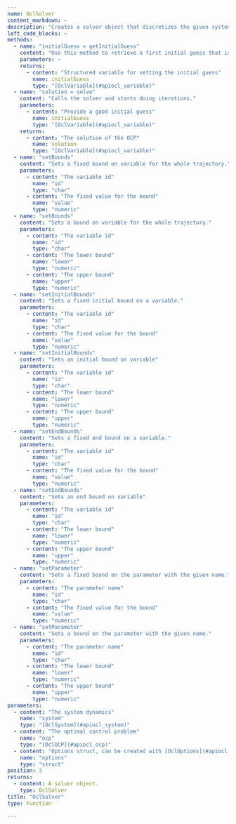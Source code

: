 ```yaml
--- 
name: OclSolver
content_markdown: ~
description: "Creates a solver object that discretizes the given system and optimal control problem, and calls the underlying optimizer."
left_code_blocks: ~
methods: 
  - name: "initialGuess = getInitialGuess"
    content: "Use this method to retrieve a first initial guess that is generated from the bounds. You can further modify this initial guess to improve the solver performance."
    parameters: ~
    returns: 
      - content: "Structured variable for setting the initial guess"
        name: initialGuess
        type: "[OclVariable](#apiocl_variable)"
  - name: "solution = solve"
    content: "Calls the solver and starts doing iterations."
    parameters: 
      - content: "Provide a good initial guess"
        name: initialGuess
        type: "[OclVariable](#apiocl_variable)"
    returns: 
      - content: "The solution of the OCP"
        name: solution
        type: "[OclVariable](#apiocl_variable)"
  - name: "setBounds"
    content: "Sets a fixed bound on variable for the whole trajectory."
    parameters:
      - content: "The variable id"
        name: "id"
        type: "char"
      - content: "The fixed value for the bound"
        name: "value"
        type: "numeric"
  - name: "setBounds"
    content: "Sets a bound on variable for the whole trajectory."
    parameters:
      - content: "The variable id"
        name: "id"
        type: "char"
      - content: "The lower bound"
        name: "lower"
        type: "numeric"
      - content: "The upper bound"
        name: "upper"
        type: "numeric"
  - name: "setInitialBounds"
    content: "Sets a fixed initial bound on a variable."
    parameters:
      - content: "The variable id"
        name: "id"
        type: "char"
      - content: "The fixed value for the bound"
        name: "value"
        type: "numeric"
  - name: "setInitialBounds"
    content: "Sets an initial bound on variable"
    parameters:
      - content: "The variable id"
        name: "id"
        type: "char"
      - content: "The lower bound"
        name: "lower"
        type: "numeric"
      - content: "The upper bound"
        name: "upper"
        type: "numeric"
  - name: "setEndBounds"
    content: "Sets a fixed end bound on a variable."
    parameters:
      - content: "The variable id"
        name: "id"
        type: "char"
      - content: "The fixed value for the bound"
        name: "value"
        type: "numeric"
  - name: "setEndBounds"
    content: "Sets an end bound on variable"
    parameters:
      - content: "The variable id"
        name: "id"
        type: "char"
      - content: "The lower bound"
        name: "lower"
        type: "numeric"
      - content: "The upper bound"
        name: "upper"
        type: "numeric"
  - name: "setParameter"
    content: "Sets a fixed bound on the parameter with the given name."
    parameters:
      - content: "The parameter name"
        name: "id"
        type: "char"
      - content: "The fixed value for the bound"
        name: "value"
        type: "numeric"
  - name: "setParameter"
    content: "Sets a bound on the parameter with the given name."
    parameters:
      - content: "The parameter name"
        name: "id"
        type: "char"
      - content: "The lower bound"
        name: "lower"
        type: "numeric"
      - content: "The upper bound"
        name: "upper"
        type: "numeric"
parameters: 
  - content: "The system dynamics"
    name: "system"
    type: "[OclSystem](#apiocl_system)"
  - content: "The optimal control problem"
    name: "ocp"
    type: "[OclOCP](#apiocl_ocp)"
  - content: "Options struct, can be created with [OclOptions](#apiocl_options)()"
    name: "options"
    type: "struct"
position: 3
returns: 
  - content: A solver object.
    type: OclSolver
title: "OclSolver"
type: Function

---
```

